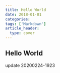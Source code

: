 ```yaml
---
title: Hello World
date: 2018-01-01
categories: 
tags: ['Markdown']
article_header:
  type: cover
---
```


## Hello World

update 20200224-1923
